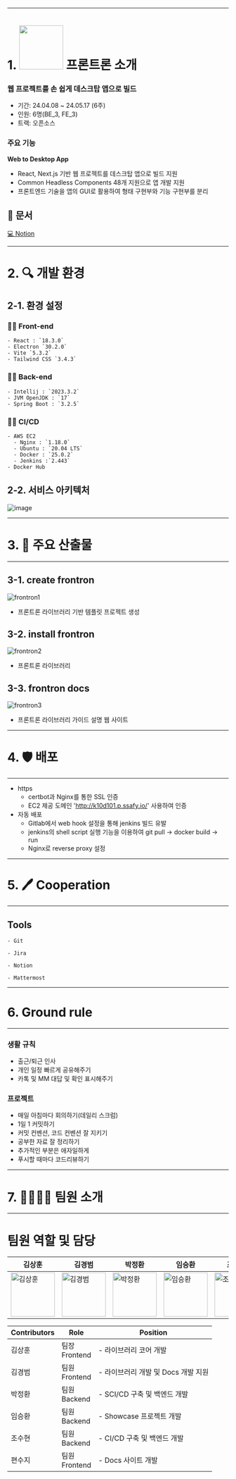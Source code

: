 ------------------------------------------

# 1. <a href="https://frontron.vercel.app"><img src="https://frontron.vercel.app/frontron.svg" height=100px></a> 프론트론 소개

  ### **웹 프로젝트를 손 쉽게 데스크탑 앱으로 빌드**
    
  - 기간: 24.04.08 ~ 24.05.17 (6주)
  - 인원: 6명(BE_3, FE_3)
  - 트랙: 오픈소스

  ### 주요 기능
  
**Web to Desktop App**

- React, Next.js 기반 웹 프로젝트를 데스크탑 앱으로 빌드 지원
- Common Headless Components 48개 지원으로 앱 개발 지원
- 프론트엔드 기술을 앱의 GUI로 활용하여 형태 구현부와 기능 구현부를 분리

  
## 📃 문서
[💻 Notion](https://www.notion.so/andongmin/SSAFY-D101-06fab3c8bc5b4e51b39f4532eea1b98a)

------------------------------------------------------
  
# 2. 🔍 개발 환경
  
## 2-1. 환경 설정
    
  ### **👨‍💻 Front-end**
    
    - React : `18.3.0`
    - Electron `30.2.0`
    - Vite `5.3.2`
    - Tailwind CSS `3.4.3`

  ### **👨‍💻 Back-end**
    
    - Intellij : `2023.3.2`
    - JVM OpenJDK : `17`
    - Spring Boot : `3.2.5`
    
  ### **👩‍💻 CI/CD**  
    
    - AWS EC2
      - Nginx : `1.18.0`
      - Ubuntu : `20.04 LTS`
      - Docker : `25.0.2`
      - Jenkins :`2.443`
    - Docker Hub

## 2-2. 서비스 아키텍처
  
![image](/frontend/public/service-architecture.png)

------------------------------------------------------  

# 3. 🦈 주요 산출물
------------------------------------------------------
  ## 3-1. create frontron
![frontron1](./frontron1.png)

  - 프론트론 라이브러리 기반 템플릿 프로젝트 생성

  ## 3-2. install frontron
![frontron2](./frontron2.png)
  
  - 프론트론 라이브러리

  ## 3-3. frontron docs
![frontron3](./frontron3.png)

  - 프론트론 라이브러리 가이드 설명 웹 사이트

--------------------------

# 4. 🛡 배포
------------------------------------------------------
  - https
    - certbot과 Nginx를 통한 SSL 인증
    - EC2 제공 도메인 'http://k10d101.p.ssafy.io/' 사용하여 인증
  - 자동 배포
    - Gitlab에서 web hook 설정을 통해 jenkins 빌드 유발
    - jenkins의 shell script 실행 기능을 이용하여 git pull -> docker build -> run
    - Nginx로 reverse proxy 설정
  
  
--------------------------


# 5. 🖊 Cooperation
------------------------------------------------------
  
  ## Tools

    - Git

    - Jira

    - Notion

    - Mattermost
          
--------------------------

# 6. Ground rule
--------------------------------------------

### **생활 규칙**

- 출근/퇴근 인사
- 개인 일정 빠르게 공유해주기
- 카톡 및 MM 대답 및 확인 표시해주기

### **프로젝트**

- 매일 아침마다 회의하기(데일리 스크럼)
- 1일 1 커밋하기
- 커밋 컨벤션, 코드 컨벤션 잘 지키기
- 공부한 자료 잘 정리하기
- 추가적인 부분은 애자일하게
- 푸시할 때마다 코드리뷰하기

--------------------------------------------

# 7. 👨‍👩‍👧‍👦 팀원 소개
------------------------------------------------------
# 팀원 역할 및 담당

| 김상훈 | 김경범 | 박정환 | 임승환 | 조수현 | 편수지 |
| ----- | ------ | ----- | ------ | ----- | ------ |
| <a href="https://github.com/andongmin94"><img src="https://avatars.githubusercontent.com/u/110483588?v=4" alt="김상훈" width="100" height="100"></a> | <a href="https://github.com/dreamingbeom"><img src="https://avatars.githubusercontent.com/u/128280944?v=4" alt="김경범" width="100" height="100"></a> | <a href="https://github.com/Nam4o"><img src="https://avatars.githubusercontent.com/u/128338647?v=4" alt="박정환" width="100" height="100"></a> | <a href="https://github.com/Lim-seunghwan99"><img src="https://avatars.githubusercontent.com/u/139419039?v=4" alt="임승환" width="100" height="100"></a> | <a href="https://github.com/chosuhyeon0812"><img src="https://avatars.githubusercontent.com/u/119795734?v=4" alt="조수현" width="100" height="100"></a> |<a href="https://github.com/pyunsusie"><img src="https://avatars.githubusercontent.com/u/139519997?v=4" alt="편수지" width="100" height="100"></a> | 

| Contributors | Role | Position |
| ------------ | ---- | -------- |
| 김상훈 | 팀장 <br /> Frontend | - 라이브러리 코어 개발 |
| 김경범 | 팀원 <br /> Frontend | - 라이브러리 개발 및 Docs 개발 지원 |
| 박정환 | 팀원 <br /> Backend | - SCI/CD 구축 및 백엔드 개발 |
| 임승환 | 팀원 <br /> Backend | - Showcase 프로젝트 개발 |
| 조수현 | 팀원 <br /> Backend | - CI/CD 구축 및 백엔드 개발 |
| 편수지 | 팀원 <br /> Frontend| - Docs 사이트 개발 |
